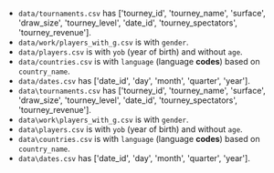 - `data/tournaments.csv` has ['tourney_id', 'tourney_name', 'surface', 'draw_size', 'tourney_level', 'date_id', 'tourney_spectators', 'tourney_revenue'].
- `data/work/players_with_g.csv` is with `gender`.
- `data/players.csv` is with `yob` (year of birth) and without `age`.
- `data/countries.csv` is with `language` (language **codes**) based on `country_name`.
- `data/dates.csv` has ['date_id', 'day', 'month', 'quarter', 'year'].
- `data\tournaments.csv` has ['tourney_id', 'tourney_name', 'surface', 'draw_size', 'tourney_level', 'date_id', 'tourney_spectators', 'tourney_revenue'].
- `data\work\players_with_g.csv` is with `gender`.
- `data\players.csv` is with `yob` (year of birth) and without `age`.
- `data\countries.csv` is with `language` (language **codes**) based on `country_name`.
- `data\dates.csv` has ['date_id', 'day', 'month', 'quarter', 'year'].
